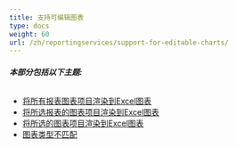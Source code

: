```yaml
---
title: 支持可编辑图表
type: docs
weight: 60
url: /zh/reportingservices/support-for-editable-charts/
---
```


###### **本部分包括以下主题:** 
- [将所有报表图表项目渲染到Excel图表](/cells/zh/reportingservices/render-all-report-chart-items-to-excel-charts/)
- [将所选报表的图表项目渲染到Excel图表](/cells/zh/reportingservices/render-chart-items-of-selected-report-to-excel-charts/)
- [将所选的图表项目渲染到Excel图表](/cells/zh/reportingservices/render-selected-chart-items-to-excel-charts/)
- [图表类型不匹配](/cells/zh/reportingservices/mismatch-chart-types/)
